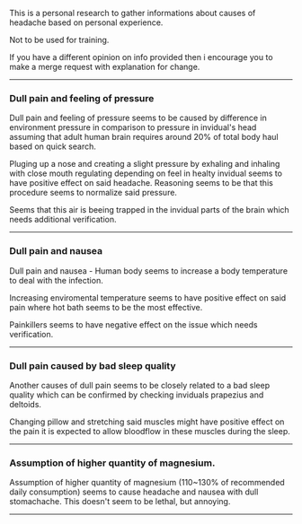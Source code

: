 This is a personal research to gather informations about causes of headache based on personal experience. 

Not to be used for training.

If you have a different opinion on info provided then i encourage you to make a merge request with explanation for change.

---

### Dull pain and feeling of pressure

Dull pain and feeling of pressure seems to be caused by difference in environment pressure in comparison to pressure in invidual's head assuming that adult human brain requires around 20% of total body haul based on quick search.

Pluging up a nose and creating a slight pressure by exhaling and inhaling with close mouth regulating depending on feel in healty invidual seems to have positive effect on said headache. Reasoning seems to be that this procedure seems to normalize said pressure.

Seems that this air is beeing trapped in the invidual parts of the brain which needs additional verification.

---

### Dull pain and nausea

Dull pain and nausea - Human body seems to increase a body temperature to deal with the infection.

Increasing enviromental temperature seems to have positive effect on said pain where hot bath seems to be the most effective. 

Painkillers seems to have negative effect on the issue which needs verification.

---

### Dull pain caused by bad sleep quality

Another causes of dull pain seems to be closely related to a bad sleep quality which can be confirmed by checking inviduals prapezius and deltoids. 

Changing pillow and stretching said muscles might have positive effect on the pain it is expected to allow bloodflow in these muscles during the sleep.

---

### Assumption of higher quantity of magnesium.

Assumption of higher quantity of magnesium (110~130% of recommended daily consumption) seems to cause headache and nausea with dull stomachache. This doesn't seem to be lethal, but annoying. 

---
